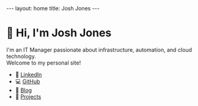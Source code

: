 <link rel="stylesheet" href="/assets/style.css">
---
layout: home
title: Josh Jones
---

# 👋 Hi, I'm Josh Jones

I'm an IT Manager passionate about infrastructure, automation, and cloud technology.  
Welcome to my personal site!

- 💼 [LinkedIn](https://www.linkedin.com/in/joshuamjonestech)
- 💻 [GitHub](https://github.com/JoshJones-Dev)
- 📝 [Blog](/blog/)
- 📁 [Projects](/projects/)
